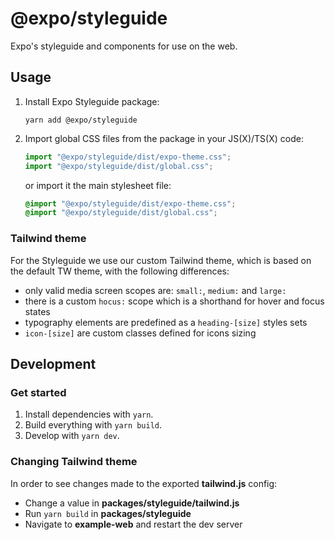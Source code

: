 # @expo/styleguide

Expo's styleguide and components for use on the web.

## Usage

1. Install Expo Styleguide package:
   ```shell
   yarn add @expo/styleguide
   ```
2. Import global CSS files from the package in your JS(X)/TS(X) code:
   ```jsx
   import "@expo/styleguide/dist/expo-theme.css";
   import "@expo/styleguide/dist/global.css";
   ```
   or import it the main stylesheet file:
   ```css
   @import "@expo/styleguide/dist/expo-theme.css";
   @import "@expo/styleguide/dist/global.css";
   ```

### Tailwind theme

For the Styleguide we use our custom Tailwind theme, which is based on the default TW theme, with the following differences:
* only valid media screen scopes are: `small:`, `medium:` and `large:`
* there is a custom `hocus:` scope which is a shorthand for hover and focus states
* typography elements are predefined as a `heading-[size]` styles sets
* `icon-[size]` are custom classes defined for icons sizing 

## Development

### Get started

1. Install dependencies with `yarn`.
2. Build everything with `yarn build`.
3. Develop with `yarn dev`.

### Changing Tailwind theme

In order to see changes made to the exported **tailwind.js** config:

- Change a value in **packages/styleguide/tailwind.js**
- Run `yarn build` in **packages/styleguide**
- Navigate to **example-web** and restart the dev server